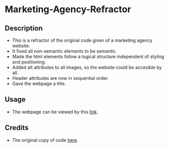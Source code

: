 # Marketing-Agency-Refractor

## Description

- This is a refractor of the original code given of a marketing agency website.
- It fixed all non-semantic elements to be semantic.
- Made the html elements follow a logical structure independent of styling and positioning.
- Added alt attributes to all images, so the website could be accesible by all.
- Header attributes are now in sequential order.
- Gave the webpage a title. 

## Usage

- The webpage can be viewed by this [link](https://noah-10.github.io/Marketing-Agency-Refractor/).

## Credits 

- The original copy of code [here](https://github.com/coding-boot-camp/urban-octo-telegram).

